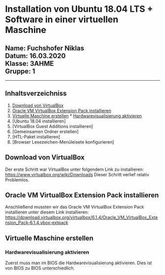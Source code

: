 # Installation von Ubuntu 18.04 LTS + Software in einer virtuellen Maschine
         
**Name**: Fuchshofer Niklas  
**Datum**: 16.03.2020  
**Klasse**: 3AHME  
**Gruppe**: 1  
------
------

## Inhaltsverzeichniss
1) [Download von VirtualBox](#download-von-virtualbox)
1) [Oracle VM VirtualBox Extension Pack installieren](#oracle-vm-virtualbox-extension-pack-installieren)
1) [Virtuelle Maschine erstellen](#virtuelle-maschine-erstellen)
         * [Hardwarevisualisierung aktivieren](#hrdwarevisualisierung-aktivieren)
1) [Ubuntu 18.04 installieren]
1) [VirtualBox Guest Additions installieren]
1) [Gemeinsamen Ordner erstellen]
1) [HTL-Paket installieren]
1) [Browser Lesezeichen-Menüleisete konfigurieren]


## Download von VirtualBox
Der erste Schritt war VirtualBox unter folgendem Link zu installieren: https://www.virtualbox.org/wiki/Downloads
Dieser Schritt verlief relativ Problemlos.

## Oracle VM VirtualBox Extension Pack installieren
Anschließend mussten wir das Oracle VM VirtualBox Extension Pack installieren unter diesem Link installieren: https://download.virtualbox.org/virtualbox/6.1.4/Oracle_VM_VirtualBox_Extension_Pack-6.1.4.vbox-extpack

## Virtuelle Maschine erstellen
### Hardwarevisualisierung aktivieren
Zuerst muss man im BIOS die Hardwarevisualisierung aktivieren. Dies ist von BIOS zu BIOS unterschiedlich.

